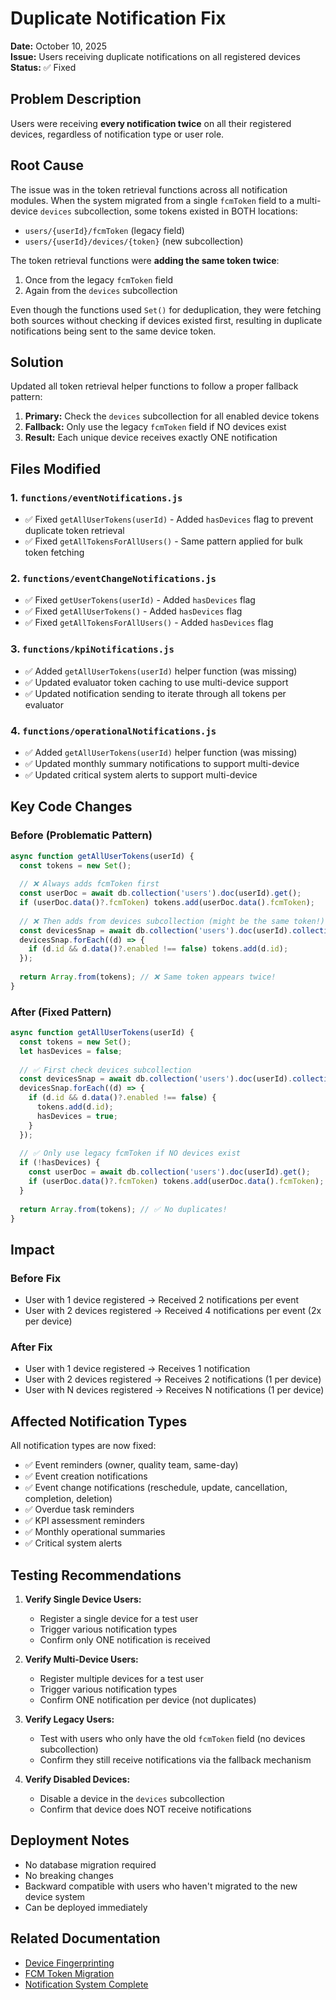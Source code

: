 # Duplicate Notification Fix

**Date:** October 10, 2025  
**Issue:** Users receiving duplicate notifications on all registered devices  
**Status:** ✅ Fixed

## Problem Description

Users were receiving **every notification twice** on all their registered devices, regardless of notification type or user role.

## Root Cause

The issue was in the token retrieval functions across all notification modules. When the system migrated from a single `fcmToken` field to a multi-device `devices` subcollection, some tokens existed in BOTH locations:
- `users/{userId}/fcmToken` (legacy field)
- `users/{userId}/devices/{token}` (new subcollection)

The token retrieval functions were **adding the same token twice**:
1. Once from the legacy `fcmToken` field
2. Again from the `devices` subcollection

Even though the functions used `Set()` for deduplication, they were fetching both sources without checking if devices existed first, resulting in duplicate notifications being sent to the same device token.

## Solution

Updated all token retrieval helper functions to follow a proper fallback pattern:

1. **Primary:** Check the `devices` subcollection for all enabled device tokens
2. **Fallback:** Only use the legacy `fcmToken` field if NO devices exist
3. **Result:** Each unique device receives exactly ONE notification

## Files Modified

### 1. `functions/eventNotifications.js`
- ✅ Fixed `getAllUserTokens(userId)` - Added `hasDevices` flag to prevent duplicate token retrieval
- ✅ Fixed `getAllTokensForAllUsers()` - Same pattern applied for bulk token fetching

### 2. `functions/eventChangeNotifications.js`
- ✅ Fixed `getUserTokens(userId)` - Added `hasDevices` flag
- ✅ Fixed `getAllUserTokens()` - Added `hasDevices` flag
- ✅ Fixed `getAllTokensForAllUsers()` - Added `hasDevices` flag

### 3. `functions/kpiNotifications.js`
- ✅ Added `getAllUserTokens(userId)` helper function (was missing)
- ✅ Updated evaluator token caching to use multi-device support
- ✅ Updated notification sending to iterate through all tokens per evaluator

### 4. `functions/operationalNotifications.js`
- ✅ Added `getAllUserTokens(userId)` helper function (was missing)
- ✅ Updated monthly summary notifications to support multi-device
- ✅ Updated critical system alerts to support multi-device

## Key Code Changes

### Before (Problematic Pattern)
```javascript
async function getAllUserTokens(userId) {
  const tokens = new Set();
  
  // ❌ Always adds fcmToken first
  const userDoc = await db.collection('users').doc(userId).get();
  if (userDoc.data()?.fcmToken) tokens.add(userDoc.data().fcmToken);
  
  // ❌ Then adds from devices subcollection (might be the same token!)
  const devicesSnap = await db.collection('users').doc(userId).collection('devices').get();
  devicesSnap.forEach((d) => {
    if (d.id && d.data()?.enabled !== false) tokens.add(d.id);
  });
  
  return Array.from(tokens); // ❌ Same token appears twice!
}
```

### After (Fixed Pattern)
```javascript
async function getAllUserTokens(userId) {
  const tokens = new Set();
  let hasDevices = false;
  
  // ✅ First check devices subcollection
  const devicesSnap = await db.collection('users').doc(userId).collection('devices').get();
  devicesSnap.forEach((d) => {
    if (d.id && d.data()?.enabled !== false) {
      tokens.add(d.id);
      hasDevices = true;
    }
  });
  
  // ✅ Only use legacy fcmToken if NO devices exist
  if (!hasDevices) {
    const userDoc = await db.collection('users').doc(userId).get();
    if (userDoc.data()?.fcmToken) tokens.add(userDoc.data().fcmToken);
  }
  
  return Array.from(tokens); // ✅ No duplicates!
}
```

## Impact

### Before Fix
- User with 1 device registered → Received 2 notifications per event
- User with 2 devices registered → Received 4 notifications per event (2x per device)

### After Fix
- User with 1 device registered → Receives 1 notification
- User with 2 devices registered → Receives 2 notifications (1 per device)
- User with N devices registered → Receives N notifications (1 per device)

## Affected Notification Types

All notification types are now fixed:
- ✅ Event reminders (owner, quality team, same-day)
- ✅ Event creation notifications
- ✅ Event change notifications (reschedule, update, cancellation, completion, deletion)
- ✅ Overdue task reminders
- ✅ KPI assessment reminders
- ✅ Monthly operational summaries
- ✅ Critical system alerts

## Testing Recommendations

1. **Verify Single Device Users:**
   - Register a single device for a test user
   - Trigger various notification types
   - Confirm only ONE notification is received

2. **Verify Multi-Device Users:**
   - Register multiple devices for a test user
   - Trigger various notification types
   - Confirm ONE notification per device (not duplicates)

3. **Verify Legacy Users:**
   - Test with users who only have the old `fcmToken` field (no devices subcollection)
   - Confirm they still receive notifications via the fallback mechanism

4. **Verify Disabled Devices:**
   - Disable a device in the `devices` subcollection
   - Confirm that device does NOT receive notifications

## Deployment Notes

- No database migration required
- No breaking changes
- Backward compatible with users who haven't migrated to the new device system
- Can be deployed immediately

## Related Documentation

- [Device Fingerprinting](./DEVICE_FINGERPRINTING.md)
- [FCM Token Migration](./FCM_TOKEN_MIGRATION.md)
- [Notification System Complete](./NOTIFICATION_SYSTEM_COMPLETE.md)
